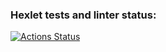 ### Hexlet tests and linter status:
[![Actions Status](https://github.com/M4inkun/python-project-49/actions/workflows/hexlet-check.yml/badge.svg)](https://github.com/M4inkun/python-project-49/actions)